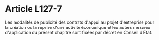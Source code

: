 # Article L127-7

Les modalités de publicité des contrats d'appui au projet d'entreprise pour la création ou la reprise d'une activité économique et les autres mesures d'application du présent chapitre sont fixées par décret en Conseil d'Etat.
